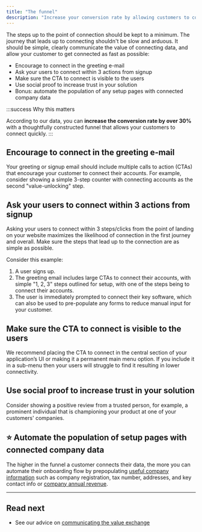 ```yaml
---
title: "The funnel"
description: "Increase your conversion rate by allowing customers to connect quickly"
---
```


The steps up to the point of connection should be kept to a minimum. The journey that leads up to connecting shouldn't be slow and arduous. It should be simple, clearly communicate the value of connecting data, and allow your customer to get connected as fast as possible:

- Encourage to connect in the greeting e-mail  
- Ask your users to connect within 3 actions from signup
- Make sure the CTA to connect is visible to the users
- Use social proof to increase trust in your solution
- Bonus: automate the population of any setup pages with connected company data

:::success Why this matters

According to our data, you can **increase the conversion rate by over 30%** with a thoughtfully constructed funnel that allows your customers to connect quickly.
:::

## Encourage to connect in the greeting e-mail

Your greeting or signup email should include multiple calls to action (CTAs) that encourage your customer to connect their accounts. For example, consider showing a simple 3-step counter with connecting accounts as the second "value-unlocking" step.

## Ask your users to connect within 3 actions from signup

Asking your users to connect within 3 steps/clicks from the point of landing on your website maximizes the likelihood of connection in the first journey and overall. Make sure the steps that lead up to the connection are as simple as possible.

Consider this example:

1. A user signs up.
2. The greeting email includes large CTAs to connect their accounts, with simple "1, 2, 3" steps outlined for setup, with one of the steps being to connect their accounts.
3. The user is immediately prompted to connect their key software, which can also be used to pre-populate any forms to reduce manual input for your customer.

## Make sure the CTA to connect is visible to the users

We recommend placing the CTA to connect in the central section of your application’s UI or making it a permanent main menu option. If you include it in a sub-menu then your users will struggle to find it resulting in lower connectivity.

## Use social proof to increase trust in your solution

Consider showing a positive review from a trusted person, for example, a prominent individual that is championing your product at one of your customers' companies.

## ⭐ Automate the population of setup pages with connected company data

The higher in the funnel a customer connects their data, the more you can automate their onboarding flow by prepopulating [useful company information](/accounting-api#/schemas/CompanyDataset) such as company registration, tax number, addresses, and key contact info or [company annual revenue](/accounting-api#/schemas/balancesheet).

---

## Read next

- See our advice on [communicating the value exchange](/auth-flow/optimize/value-exchange)